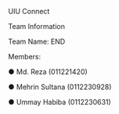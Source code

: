 UIU Connect
 
 Team Information

 Team Name: END


Members:

 ● Md. Reza (011221420) 
 
 ● Mehrin Sultana (0112230928)
 
 ● Ummay Habiba (0112230631)
